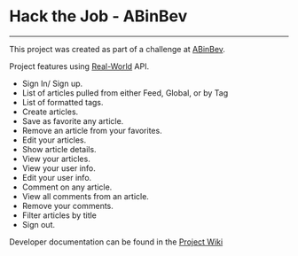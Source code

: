 # Hack the Job - ABinBev
______

This project was created as part of a challenge at [ABinBev](https://www.ab-inbev.com/).

Project features using [Real-World](https://github.com/gothinkster/realworld/tree/master/api) API.
- Sign In/ Sign up.
- List of articles pulled from either Feed, Global, or by Tag
- List of formatted tags.
- Create articles.
- Save as favorite any article.
- Remove an article from your favorites.
- Edit your articles.
- Show article details.
- View your articles.
- View your user info.
- Edit your user info.
- Comment on any article.
- View all comments from an article.
- Remove your comments.
- Filter articles by title
- Sign out.

Developer documentation can be found in the [Project Wiki](https://github.com/DemianMtz1/HTJ-ABInBev-Articles/wiki)